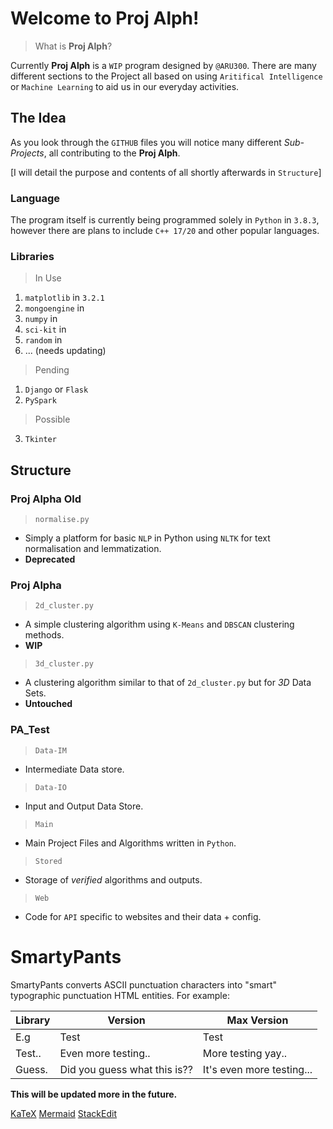# Welcome to **Proj Alph**!

> What is **Proj Alph**?

Currently **Proj Alph** is a `WIP` program designed by `@ARU300`.  There are many different sections to the Project all based on using `Aritifical Intelligence` or `Machine Learning` to aid us in our everyday activities.

## The Idea

As you look through the `GITHUB` files you will notice many different *Sub-Projects*, all contributing to the **Proj Alph**. 

[I will detail the purpose and contents of all shortly afterwards in `Structure`]

### Language

The program itself is currently being programmed solely in `Python` in `3.8.3`, however there are plans to include `C++ 17/20` and other popular languages.

### Libraries

> In Use
 1. `matplotlib` in `3.2.1`
 2. `mongoengine` in ` `
 3. `numpy` in ` `
 4. `sci-kit` in ` `
 5. `random` in ` `
 6. ... (needs updating)

> Pending
1. `Django` or `Flask`
2. `PySpark`

> Possible
3. `Tkinter`

## Structure

### Proj Alpha Old
> `normalise.py`
* Simply a platform for basic `NLP` in Python using `NLTK` for text normalisation and lemmatization.
* **Deprecated**

### Proj Alpha
> `2d_cluster.py`
* A simple clustering algorithm using `K-Means` and `DBSCAN` clustering methods.
* **WIP** 

> `3d_cluster.py`
* A clustering algorithm similar to that of `2d_cluster.py` but for *3D* Data Sets.
* **Untouched**

### PA_Test
> `Data-IM`
* Intermediate Data store.

> `Data-IO`
* Input and Output Data Store.

> `Main`
* Main Project Files and Algorithms written in `Python`.

> `Stored`
* Storage of *verified* algorithms and outputs.

> `Web`
* Code for `API` specific to websites and their data + config.
# SmartyPants

SmartyPants converts ASCII punctuation characters into "smart" typographic punctuation HTML entities. For example:

|Library          |Version                       |Max Version                  |
|----------------|-------------------------------|-----------------------------|
|E.g             |Test                           |Test                         |
|Test..          |Even more testing..            |More testing yay..           |
|Guess.          |Did you guess what this is??   |It's even more testing...    |

**This will be updated more in the future.**

[KaTeX](https://katex.org/)
[Mermaid](https://mermaid-js.github.io/mermaid/#/)
[StackEdit](https://stackedit.io/app#)
